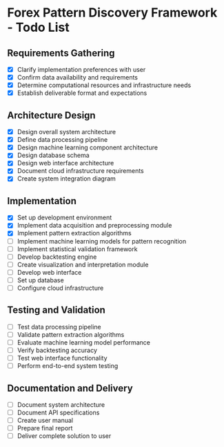 # Forex Pattern Discovery Framework - Todo List

## Requirements Gathering
- [x] Clarify implementation preferences with user
- [x] Confirm data availability and requirements
- [x] Determine computational resources and infrastructure needs
- [x] Establish deliverable format and expectations

## Architecture Design
- [x] Design overall system architecture
- [x] Define data processing pipeline
- [x] Design machine learning component architecture
- [x] Design database schema
- [x] Design web interface architecture
- [x] Document cloud infrastructure requirements
- [x] Create system integration diagram

## Implementation
- [x] Set up development environment
- [x] Implement data acquisition and preprocessing module
- [x] Implement pattern extraction algorithms
- [ ] Implement machine learning models for pattern recognition
- [ ] Implement statistical validation framework
- [ ] Develop backtesting engine
- [ ] Create visualization and interpretation module
- [ ] Develop web interface
- [ ] Set up database
- [ ] Configure cloud infrastructure

## Testing and Validation
- [ ] Test data processing pipeline
- [ ] Validate pattern extraction algorithms
- [ ] Evaluate machine learning model performance
- [ ] Verify backtesting accuracy
- [ ] Test web interface functionality
- [ ] Perform end-to-end system testing

## Documentation and Delivery
- [ ] Document system architecture
- [ ] Document API specifications
- [ ] Create user manual
- [ ] Prepare final report
- [ ] Deliver complete solution to user

